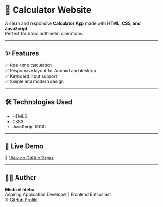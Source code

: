 # 🧮 Calculator Website

A clean and responsive **Calculator App** made with **HTML, CSS, and JavaScript**.  
Perfect for basic arithmetic operations.

---

## ✨ Features
✅ Real-time calculation  
✅ Responsive layout for Android and desktop  
✅ Keyboard input support  
✅ Simple and modern design  

---

## 🛠️ Technologies Used
- HTML5  
- CSS3  
- JavaScript (ES6)

---

## 🚀 Live Demo
🔗 [View on GitHub Pages](https://michaelideba0.github.io/Calculator)

---

## 👨‍💻 Author
**Michael Ideba**  
Aspiring Application Developer | Frontend Enthusiast  
🌐 [GitHub Profile](https://github.com/michaelideba0)
